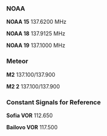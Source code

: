 ### NOAA

**NOAA 15**	 137.6200 MHz

**NOAA 18**	 137.9125 MHz

**NOAA 19**	 137.1000 MHz

### Meteor

**M2**  137.100/137.900

**M2 2**  137.100/137.900


### Constant Signals for Reference

**Sofia VOR**    112.650

**Bailovo VOR**  117.500

